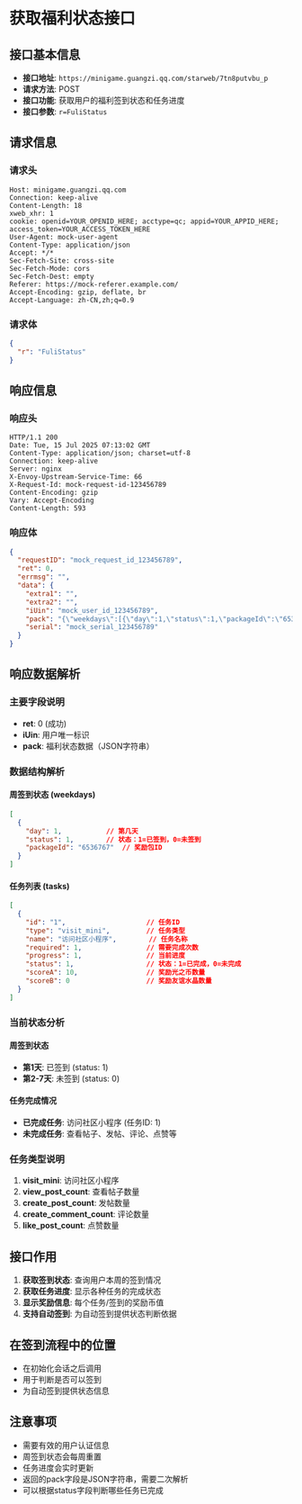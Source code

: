 # 获取福利状态接口

## 接口基本信息
- **接口地址**: `https://minigame.guangzi.qq.com/starweb/7tn8putvbu_p`
- **请求方法**: POST
- **接口功能**: 获取用户的福利签到状态和任务进度
- **接口参数**: `r=FuliStatus`

## 请求信息

### 请求头
```http
Host: minigame.guangzi.qq.com
Connection: keep-alive
Content-Length: 18
xweb_xhr: 1
cookie: openid=YOUR_OPENID_HERE; acctype=qc; appid=YOUR_APPID_HERE; access_token=YOUR_ACCESS_TOKEN_HERE
User-Agent: mock-user-agent
Content-Type: application/json
Accept: */*
Sec-Fetch-Site: cross-site
Sec-Fetch-Mode: cors
Sec-Fetch-Dest: empty
Referer: https://mock-referer.example.com/
Accept-Encoding: gzip, deflate, br
Accept-Language: zh-CN,zh;q=0.9
```

### 请求体
```json
{
  "r": "FuliStatus"
}
```

## 响应信息

### 响应头
```http
HTTP/1.1 200
Date: Tue, 15 Jul 2025 07:13:02 GMT
Content-Type: application/json; charset=utf-8
Connection: keep-alive
Server: nginx
X-Envoy-Upstream-Service-Time: 66
X-Request-Id: mock-request-id-123456789
Content-Encoding: gzip
Vary: Accept-Encoding
Content-Length: 593
```

### 响应体
```json
{
  "requestID": "mock_request_id_123456789",
  "ret": 0,
  "errmsg": "",
  "data": {
    "extra1": "",
    "extra2": "",
    "iUin": "mock_user_id_123456789",
    "pack": "{\"weekdays\":[{\"day\":1,\"status\":1,\"packageId\":\"6536767\"},{\"day\":2,\"status\":0,\"packageId\":\"6537618\"},{\"day\":3,\"status\":0,\"packageId\":\"6537619\"},{\"day\":4,\"status\":0,\"packageId\":\"6537620\"},{\"day\":5,\"status\":0,\"packageId\":\"6537622\"},{\"day\":6,\"status\":0,\"packageId\":\"6537623\"},{\"day\":7,\"status\":0,\"packageId\":\"6537624\"}],\"tasks\":[{\"id\":\"1\",\"type\":\"visit_mini\",\"name\":\"访问社区小程序\",\"required\":1,\"progress\":1,\"status\":1,\"scoreA\":10,\"scoreB\":0},{\"id\":\"2\",\"type\":\"view_post_count\",\"name\":\"查看1个帖子\",\"required\":1,\"progress\":0,\"status\":0,\"scoreA\":10,\"scoreB\":0},{\"id\":\"3\",\"type\":\"view_post_count\",\"name\":\"查看3个帖子\",\"required\":3,\"progress\":0,\"status\":0,\"scoreA\":10,\"scoreB\":0},{\"id\":\"4\",\"type\":\"view_post_count\",\"name\":\"查看5个帖子\",\"required\":5,\"progress\":0,\"status\":0,\"scoreA\":20,\"scoreB\":0},{\"id\":\"9\",\"type\":\"view_post_count\",\"name\":\"查看10个帖子\",\"required\":10,\"progress\":0,\"status\":0,\"scoreA\":0,\"scoreB\":1},{\"id\":\"5\",\"type\":\"create_post_count\",\"name\":\"发1个帖子\",\"required\":1,\"progress\":0,\"status\":0,\"scoreA\":10,\"scoreB\":0},{\"id\":\"6\",\"type\":\"create_comment_count\",\"name\":\"评论1次\",\"required\":1,\"progress\":0,\"status\":0,\"scoreA\":10,\"scoreB\":0},{\"id\":\"7\",\"type\":\"like_post_count\",\"name\":\"点赞3个帖子\",\"required\":3,\"progress\":0,\"status\":0,\"scoreA\":30,\"scoreB\":0},{\"id\":\"8\",\"type\":\"like_post_count\",\"name\":\"点赞10个帖子\",\"required\":10,\"progress\":0,\"status\":0,\"scoreA\":0,\"scoreB\":1}]}",
    "serial": "mock_serial_123456789"
  }
}
```

## 响应数据解析

### 主要字段说明
- **ret**: 0 (成功)
- **iUin**: 用户唯一标识
- **pack**: 福利状态数据（JSON字符串）

### 数据结构解析

#### 周签到状态 (weekdays)
```json
[
  {
    "day": 1,           // 第几天
    "status": 1,        // 状态：1=已签到，0=未签到
    "packageId": "6536767"  // 奖励包ID
  }
]
```

#### 任务列表 (tasks)
```json
[
  {
    "id": "1",                    // 任务ID
    "type": "visit_mini",         // 任务类型
    "name": "访问社区小程序",        // 任务名称
    "required": 1,                // 需要完成次数
    "progress": 1,                // 当前进度
    "status": 1,                  // 状态：1=已完成，0=未完成
    "scoreA": 10,                 // 奖励光之币数量
    "scoreB": 0                   // 奖励友谊水晶数量
  }
]
```

### 当前状态分析

#### 周签到状态
- **第1天**: 已签到 (status: 1)
- **第2-7天**: 未签到 (status: 0)

#### 任务完成情况
- **已完成任务**: 访问社区小程序 (任务ID: 1)
- **未完成任务**: 查看帖子、发帖、评论、点赞等

### 任务类型说明
1. **visit_mini**: 访问社区小程序
2. **view_post_count**: 查看帖子数量
3. **create_post_count**: 发帖数量
4. **create_comment_count**: 评论数量
5. **like_post_count**: 点赞数量

## 接口作用
1. **获取签到状态**: 查询用户本周的签到情况
2. **获取任务进度**: 显示各种任务的完成状态
3. **显示奖励信息**: 每个任务/签到的奖励币值
4. **支持自动签到**: 为自动签到提供状态判断依据

## 在签到流程中的位置
- 在初始化会话之后调用
- 用于判断是否可以签到
- 为自动签到提供状态信息

## 注意事项
- 需要有效的用户认证信息
- 周签到状态会每周重置
- 任务进度会实时更新
- 返回的pack字段是JSON字符串，需要二次解析
- 可以根据status字段判断哪些任务已完成 